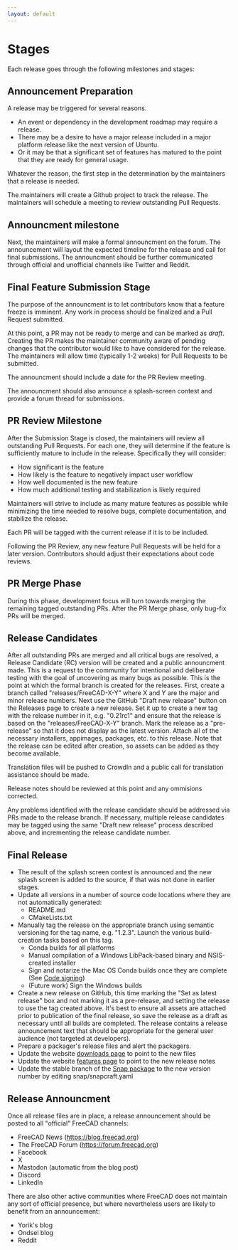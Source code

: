 ```yaml
---
layout: default
---
```


# Stages

Each release goes through the following milestones and stages:

## Announcement Preparation

A release may be triggered for several reasons.
- An event or dependency in the development roadmap may require a release.
- There may be a desire to have a major release included in a major platform release like the next version of Ubuntu.
- Or it may be that a significant set of features has matured to the point that they are ready for general usage.

Whatever the reason, the first step in the determination by the maintainers that a release is needed.

The maintainers will create a Github project to track the release.
The maintainers will schedule a meeting to review outstanding Pull Requests. 


## Announcment milestone

Next, the maintainers will make a formal announcment on the forum. The announcement will layout the expected timeline for the release and call for final submissions.  The announcment should be further communicated through official and unofficial channels like Twitter and Reddit.

## Final Feature Submission Stage

The purpose of the announcment is to let contributors know that a feature freeze is imminent. Any work in process should be finalized and a Pull Request submitted.

At this point, a PR may not be ready to merge and can be marked as _draft_.  Creating the PR makes the maintainer community aware of pending changes that the contributor would like to have considered for the release. The maintainers will allow time (typically 1-2 weeks) for Pull Requests to be submitted.

The announcment should include a date for the PR Review meeting.

The announcment should also announce a splash-screen contest and provide a forum thread for submissions.

## PR Review Milestone

After the Submission Stage is closed, the maintainers will review all outstanding Pull Requests. For each one, they will determine if the feature is sufficiently mature to include in the release. Specifically they will consider:

- How significant is the feature
- How likely is the feature to negatively impact user workflow
- How well documented is the new feature
- How much additional testing and stabilization is likely required

Maintainers will strive to include as many mature features as possible while minimizing the time needed to resolve bugs, complete documentation, and stabilize the release.

Each PR will be tagged with the current release if it is to be included.

Following the PR Review, any new feature Pull Requests will be held for a later version.  Contributors should adjust their expectations about code reviews.

## PR Merge Phase

During this phase, development focus will turn towards merging the remaining tagged outstanding PRs.
After the PR Merge phase, only bug-fix PRs will be merged.

## Release Candidates

After all outstanding PRs are merged and all critical bugs are resolved, a Release Candidate (RC) version will be created and a public announcment made.  This is a request to the community for intentional and deliberate testing with the goal of uncovering as many bugs as possible. This is the point at which the formal branch is created for the releases. First, create a branch called "releases/FreeCAD-X-Y" where X and Y are the major and minor release numbers. Next use the GitHub "Draft new release" button on the Releases page to create a new release. Set it up to create a new tag with the release number in it, e.g. "0.21rc1" and ensure that the release is based on the "releases/FreeCAD-X-Y" branch. Mark the release as a "pre-release" so that it does not display as the latest version. Attach all of the necessary installers, appimages, packages, etc. to this release. Note that the release can be edited after creation, so assets can be added as they become available. 

Translation files will be pushed to CrowdIn and a public call for translation assistance should be made.

Release notes should be reviewed at this point and any ommisions corrected.

Any problems identified with the release candidate should be addressed via PRs made to the release branch. If necessary, multiple release candidates may be tagged using the same "Draft new release" process described above, and incrementing the release candidate number.

## Final Release

- The result of the splash screen contest is announced and the new splash screen is added to the source, if that was not done in earlier stages.
- Update all versions in a number of source code locations where they are not automatically generated:
    - README.md
    - CMakeLists.txt
- Manually tag the release on the appropriate branch using semantic versioning for the tag name, e.g. "1.2.3". Launch the various build-creation tasks based on this tag.
    - Conda builds for all platforms
    - Manual compilation of a Windows LibPack-based binary and NSIS-created installer
    - Sign and notarize the Mac OS Conda builds once they are complete (See [Code signing](./codesigning.md))
    - (Future work) Sign the Windows builds
- Create a new release on GitHub, this time marking the "Set as latest release" box and not marking it as a pre-release, and setting the release to use the tag created above. It's best to ensure all assets are attached prior to publication of the final release, so save the release as a draft as necessary until all builds are completed. The release contains a release announcement text that should be appropriate for the general user audience (not targeted at developers).
- Prepare a packager's release files and alert the packagers.
- Update the website [downloads page](https://www.freecad.org/downloads.php) to point to the new files
- Update the website [features page](https://www.freecad.org/features.php) to point to the new release notes
- Update the stable branch of the [Snap package](https://github.com/FreeCAD/FreeCAD-snap) to the new version number by editing snap/snapcraft.yaml

## Release Announcment

Once all release files are in place, a release announcement should be posted to all "official" FreeCAD channels:

- FreeCAD News (https://blog.freecad.org)
- The FreeCAD Forum (https://forum.freecad.org)
- Facebook
- X
- Mastodon (automatic from the blog post)
- Discord
- LinkedIn

There are also other active communities where FreeCAD does not maintain any sort of official presence, but where nevertheless users are likely to benefit from an announcement:

- Yorik's blog
- Ondsel blog
- Reddit
